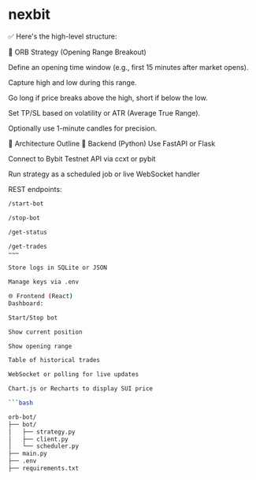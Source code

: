 # nexbit



✅ Here's the high-level structure:

🧠 ORB Strategy (Opening Range Breakout)

Define an opening time window (e.g., first 15 minutes after market opens).

Capture high and low during this range.

Go long if price breaks above the high, short if below the low.

Set TP/SL based on volatility or ATR (Average True Range).

Optionally use 1-minute candles for precision.

🧱 Architecture Outline
🔁 Backend (Python)
Use FastAPI or Flask

Connect to Bybit Testnet API via ccxt or pybit

Run strategy as a scheduled job or live WebSocket handler

REST endpoints:

```bash
/start-bot

/stop-bot

/get-status

/get-trades
~~~

Store logs in SQLite or JSON

Manage keys via .env

🌐 Frontend (React)
Dashboard:

Start/Stop bot

Show current position

Show opening range

Table of historical trades

WebSocket or polling for live updates

Chart.js or Recharts to display SUI price

```bash

orb-bot/
├── bot/
│   ├── strategy.py
│   ├── client.py
│   └── scheduler.py
├── main.py
├── .env
├── requirements.txt

```
